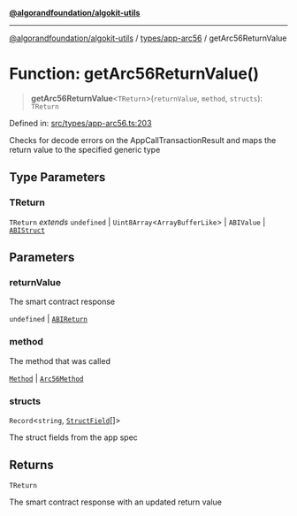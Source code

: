 [**@algorandfoundation/algokit-utils**](../../../README.md)

***

[@algorandfoundation/algokit-utils](../../../README.md) / [types/app-arc56](../README.md) / getArc56ReturnValue

# Function: getArc56ReturnValue()

> **getArc56ReturnValue**\<`TReturn`\>(`returnValue`, `method`, `structs`): `TReturn`

Defined in: [src/types/app-arc56.ts:203](https://github.com/algorandfoundation/algokit-utils-ts/blob/main/src/types/app-arc56.ts#L203)

Checks for decode errors on the AppCallTransactionResult and maps the return value to the specified generic type

## Type Parameters

### TReturn

`TReturn` *extends* `undefined` \| `Uint8Array`\<`ArrayBufferLike`\> \| `ABIValue` \| [`ABIStruct`](../type-aliases/ABIStruct.md)

## Parameters

### returnValue

The smart contract response

`undefined` | [`ABIReturn`](../../app/type-aliases/ABIReturn.md)

### method

The method that was called

[`Method`](../interfaces/Method.md) | [`Arc56Method`](../classes/Arc56Method.md)

### structs

`Record`\<`string`, [`StructField`](../interfaces/StructField.md)[]\>

The struct fields from the app spec

## Returns

`TReturn`

The smart contract response with an updated return value
